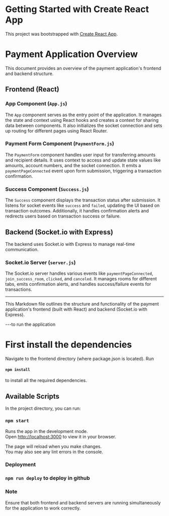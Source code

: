 # Getting Started with Create React App

This project was bootstrapped with [Create React App](https://github.com/facebook/create-react-app).

# Payment Application Overview

This document provides an overview of the payment application's frontend and backend structure.

## Frontend (React)

### App Component (`App.js`)

The `App` component serves as the entry point of the application. It manages the state and context using React hooks and creates a context for sharing data between components. It also initializes the socket connection and sets up routing for different pages using React Router.

### Payment Form Component (`PaymentForm.js`)

The `PaymentForm` component handles user input for transferring amounts and recipient details. It uses context to access and update state values like amounts, account numbers, and the socket connection. It emits a `paymentPageConnected` event upon form submission, triggering a transaction confirmation.

### Success Component (`Success.js`)

The `Success` component displays the transaction status after submission. It listens for socket events like `success` and `failed`, updating the UI based on transaction outcomes. Additionally, it handles confirmation alerts and redirects users based on transaction success or failure.

## Backend (Socket.io with Express)

The backend uses Socket.io with Express to manage real-time communication.

### Socket.io Server (`server.js`)

The Socket.io server handles various events like `paymentPageConnected`, `join_success_room`, `clicked`, and `canceled`. It manages rooms for different tabs, emits confirmation alerts, and handles success/failure events for transactions.

---

This Markdown file outlines the structure and functionality of the payment application's frontend (built with React) and backend (Socket.io with Express).

---to run the application

# First install the dependencies

Navigate to the frontend directory (where package.json is located).
Run

#### `npm install`

to install all the required dependencies.

## Available Scripts

In the project directory, you can run:

### `npm start`

Runs the app in the development mode.\
Open [http://localhost:3000](http://localhost:3000) to view it in your browser.

The page will reload when you make changes.\
You may also see any lint errors in the console.

### Deployment

### `npm run deploy` to deploy in github

### Note

Ensure that both frontend and backend servers are running simultaneously for the application to work correctly.
